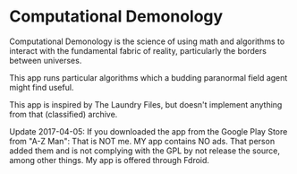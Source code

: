 # Computational Demonology

Computational Demonology is the science of using math and algorithms to interact
with the fundamental fabric of reality, particularly the borders between universes. 

This app runs particular algorithms which a budding paranormal field agent might 
find useful.

This app is inspired by The Laundry Files, but doesn't implement anything from 
that (classified) archive.


Update 2017-04-05: If you downloaded the app from the Google Play Store from "A-Z Man": That is NOT me. MY app contains NO ads. That person added them and is not complying with the GPL by not release the source, among other things.  My app is offered through Fdroid.
